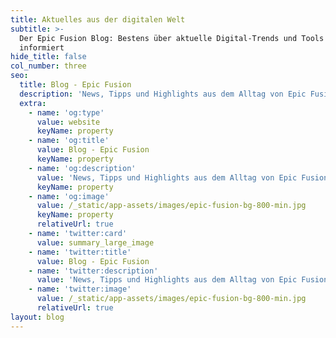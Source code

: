 ```yaml
---
title: Aktuelles aus der digitalen Welt
subtitle: >-
  Der Epic Fusion Blog: Bestens über aktuelle Digital-Trends und Tools
  informiert
hide_title: false
col_number: three
seo:
  title: Blog - Epic Fusion
  description: 'News, Tipps und Highlights aus dem Alltag von Epic Fusion'
  extra:
    - name: 'og:type'
      value: website
      keyName: property
    - name: 'og:title'
      value: Blog - Epic Fusion
      keyName: property
    - name: 'og:description'
      value: 'News, Tipps und Highlights aus dem Alltag von Epic Fusion'
      keyName: property
    - name: 'og:image'
      value: /_static/app-assets/images/epic-fusion-bg-800-min.jpg
      keyName: property
      relativeUrl: true
    - name: 'twitter:card'
      value: summary_large_image
    - name: 'twitter:title'
      value: Blog - Epic Fusion
    - name: 'twitter:description'
      value: 'News, Tipps und Highlights aus dem Alltag von Epic Fusion'
    - name: 'twitter:image'
      value: /_static/app-assets/images/epic-fusion-bg-800-min.jpg
      relativeUrl: true
layout: blog
---
```

